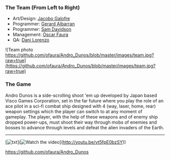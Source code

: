 ﻿### The Team (From Left to Right)
* Art/Design: [Jacobo Galofre](https://github.com/sherzock)
* Programmer: [Gerard Albarran](https://github.com/GAPIntoTheGame)
* Programmer: [Sam Davidson](https://github.com/samuelkurtdavidson)
* Management: [Òscar Faura](https://github.com/ofaura)
* QA: [Dani Lorenzo](https://github.com/DLorenzoLaguno17)

![Team photo https://github.com/ofaura/Andro_Dunos/blob/master/images/team.jpg?raw=true](https://github.com/ofaura/Andro_Dunos/blob/master/images/team.jpg?raw=true)

### The Game

Andro Dunos is a side-scrolling shoot 'em up developed by Japan based Visco Games Corporation, set in the far future
where you play the role of an ace pilot in a sci-fi combat ship designed with 4 (way, laser, 
home, rear) weapon settings which the player can switch to at any moment of gameplay. The player, with the help 
of these weapons and of enemy ship dropped power-ups, must shoot their way through mobs of enemies and bosses
to advance through levels and defeat the alien invaders of the Earth.

***

[![txt](https://github.com/ofaura/Andro_Dunos/blob/master/images/androdun.png?raw=true)](![Watch the video](https://raw.github.com/GabLeRoux/WebMole/master/ressources/WebMole_Youtube_Video.png)](http://youtu.be/vt5fpE0bzSY))

https://github.com/ofaura/Andro_Dunos
